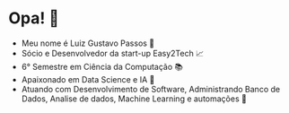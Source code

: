 # Opa! 🤗

- Meu nome é Luiz Gustavo Passos 🎵
- Sócio e Desenvolvedor da start-up Easy2Tech 📈
- 6° Semestre em Ciência da Computação 📚
- Apaixonado em Data Science e IA 🤖
- Atuando com Desenvolvimento de Software, Administrando Banco de Dados, Analise de dados, Machine Learning e automações 🧾


